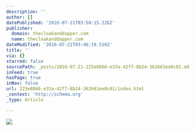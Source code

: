 ```yaml
---
description: ''
author: []
datePublished: '2016-07-21T03:50:15.226Z'
publisher:
  domain: thecloakanddapper.com
  name: thecloakanddapper.com
dateModified: '2016-07-21T03:46:19.510Z'
title: ''
via: {}
starred: false
sourcePath: _posts/2016-07-21-225e8866-e33a-42f7-8b24-362661ee0c01.md
inFeed: true
hasPage: true
inNav: false
url: 225e8866-e33a-42f7-8b24-362661ee0c01/index.html
_context: 'http://schema.org'
_type: Article

---
```

![](http://65.media.tumblr.com/03c554f00a1339f94db387b7a2d0a0b1/tumblr_mlo7be3mIY1ravdt8o1_500.jpg)